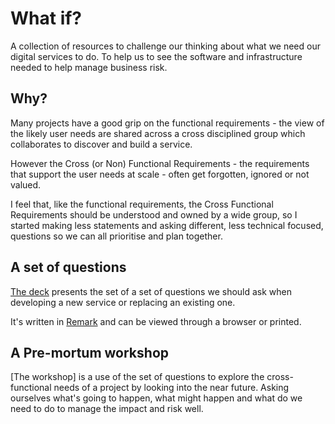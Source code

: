 # What if?

A collection of resources to challenge our thinking about what we need our digital services to do. To help us to see the software and infrastructure needed to help manage business risk.

## Why?
Many projects have a good grip on the functional requirements - the view of the likely user needs are shared across a cross disciplined group which collaborates to discover and build a service.

However the Cross (or Non) Functional Requirements - the requirements that support the user needs at scale - often get forgotten, ignored or not valued.

I feel that, like the functional requirements, the Cross Functional Requirements should be understood and owned by a wide group, so I started making less statements and asking different, less technical focused, questions so we can all prioritise and plan together.

## A set of questions
[The deck](https://rawgit.com/danielabel/what-ifs/master/what-ifs-remark-deck.html) presents the set of a set of questions we should ask when developing a new service or replacing an existing one.

It's written in [Remark](http://remarkjs.com/) and can be viewed through a browser or printed.

## A Pre-mortum workshop
[The workshop] is a use of the set of questions to explore the cross-functional needs of a project by looking into the near future. Asking ourselves what's going to happen, what might happen and what do we need to do to manage the impact and risk well.
